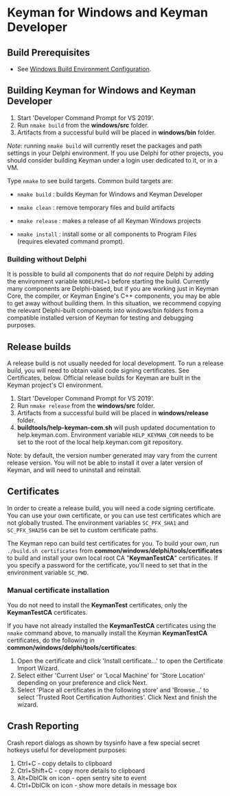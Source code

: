 # Keyman for Windows and Keyman Developer

## Build Prerequisites

* See [Windows Build Environment Configuration](../../docs/build/windows.md).

## Building Keyman for Windows and Keyman Developer

1. Start 'Developer Command Prompt for VS 2019'.
2. Run `nmake build` from the **windows/src** folder.
3. Artifacts from a successful build will be placed in **windows/bin** folder.

*Note*: running `nmake build` will currently reset the packages and path settings
in your Delphi environment. If you use Delphi for other projects, you should
consider building Keyman under a login user dedicated to it, or in a VM.

Type `nmake` to see build targets. Common build targets are:

* `nmake build`
: builds Keyman for Windows and Keyman Developer

* `nmake clean`
: remove temporary files and build artifacts

* `nmake release`
: makes a release of all Keyman Windows projects

* `nmake install`
: install some or all components to Program Files (requires elevated command prompt).

### Building without Delphi

It is possible to build all components that do _not_ require Delphi by adding
the environment variable `NODELPHI=1` before starting the build. Currently many
components are Delphi-based, but if you are working just in Keyman Core, the
compiler, or Keyman Engine's C++ components, you may be able to get away without
building them. In this situation, we recommend copying the relevant Delphi-built
components into windows/bin folders from a compatible installed version of
Keyman for testing and debugging purposes.

## Release builds

A release build is not usually needed for local development. To run a release
build, you will need to obtain valid code signing certificates. See
Certificates, below. Official release builds for Keyman are built in the Keyman
project's CI environment.

1. Start 'Developer Command Prompt for VS 2019'.
2. Run `nmake release` from the **windows/src** folder.
3. Artifacts from a successful build will be placed in **windows/release**
   folder.
4. **buildtools/help-keyman-com.sh** will push updated documentation to
   help.keyman.com. Environment variable `HELP_KEYMAN_COM` needs to be set to
   the root of the local help.keyman.com git repository.

Note: by default, the version number generated may vary from the current release
version. You will not be able to install it over a later version of Keyman, and
will need to uninstall and reinstall.

## Certificates

In order to create a release build, you will need a code signing certificate.
You can use your own certificate, or you can use test certificates which are not
globally trusted. The environment variables `SC_PFX_SHA1` and `SC_PFX_SHA256`
can be set to custom certificate paths.

The Keyman repo can build test certificates for you.  To build your own, run
`./build.sh certificates` from **common/windows/delphi/tools/certificates** to
build and install your own local root CA "**KeymanTestCA**" certificates. If you
specify a password for the certificate, you'll need to set that in the
environment variable `SC_PWD`.

### Manual certificate installation

You do not need to install the **KeymanTest** certificates, only the
**KeymanTestCA** certificates.

If you have not already installed the **KeymanTestCA** certificates using the
`nmake` command above, to manually install the Keyman **KeymanTestCA**
certificates, do the following in **common/windows/delphi/tools/certificates**:

   1. Open the certificate and click 'Install certificate...' to open the
      Certificate Import Wizard.
   2. Select either 'Current User' or 'Local Machine' for 'Store Location'
      depending on your preference and click Next.
   3. Select 'Place all certificates in the following store' and 'Browse...' to
      select 'Trusted Root Certification Authorities'. Click Next and finish
      the wizard.

## Crash Reporting

Crash report dialogs as shown by tsysinfo have a few special secret hotkeys
useful for development purposes:

1. Ctrl+C - copy details to clipboard
2. Ctrl+Shift+C - copy more details to clipboard
3. Alt+DblClk on icon - open sentry site to event
4. Ctrl+DblClk on icon - show more details in message box
